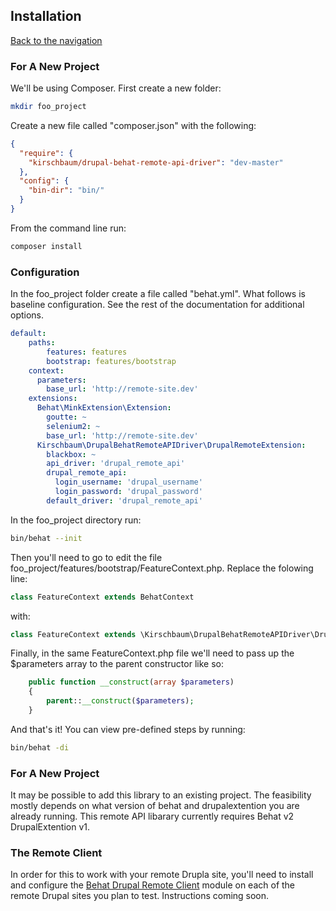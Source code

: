 ## Installation
[Back to the navigation](https://github.com/kirschbaum/drupal-behat-remote-api-driver#documentation)


### For A New Project

We'll be using Composer. First create a new folder:

```sh
mkdir foo_project
```

Create a new file called "composer.json" with the following:

```json
{
  "require": {
    "kirschbaum/drupal-behat-remote-api-driver": "dev-master"
  },
  "config": {
    "bin-dir": "bin/"
  }
}
```

From the command line run:

```sh
composer install
```

### Configuration

In the foo_project folder create a file called "behat.yml". What follows is baseline configuration. See the rest of the documentation for additional options.

```yml
default:
    paths:
        features: features
        bootstrap: features/bootstrap
    context:
      parameters:
        base_url: 'http://remote-site.dev'
    extensions:
      Behat\MinkExtension\Extension:
        goutte: ~
        selenium2: ~
        base_url: 'http://remote-site.dev'
      Kirschbaum\DrupalBehatRemoteAPIDriver\DrupalRemoteExtension:
        blackbox: ~
        api_driver: 'drupal_remote_api'
        drupal_remote_api:
          login_username: 'drupal_username'
          login_password: 'drupal_password'
        default_driver: 'drupal_remote_api'
```

In the foo_project directory run:

```sh
bin/behat --init
```

Then you'll need to go to edit the file foo_project/features/bootstrap/FeatureContext.php. Replace the folowing line:

```php
class FeatureContext extends BehatContext
```
with:
```php
class FeatureContext extends \Kirschbaum\DrupalBehatRemoteAPIDriver\DrupalRemoteContext
```

Finally, in the same FeatureContext.php file we'll need to pass up the $parameters array to the parent constructor like so:

```php
    public function __construct(array $parameters)
    {
        parent::__construct($parameters);
    }
```

And that's it! You can view pre-defined steps by running:

```sh
bin/behat -di
```

### For A New Project
It may be possible to add this library to an existing project. The feasibility mostly depends on what version of behat and drupalextention you are already running. This remote API libarary currently requires Behat v2 DrupalExtention v1.

### The Remote Client
In order for this to work with your remote Drupla site, you'll need to install and configure the [Behat Drupal Remote Client](https://www.drupal.org/project/drupalextension_remote) module on each of the remote Drupal sites you plan to test. Instructions coming soon.
